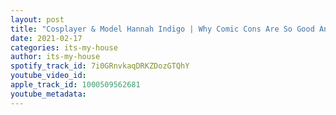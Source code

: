 ```yaml
---
layout: post
title: "Cosplayer & Model Hannah Indigo | Why Comic Cons Are So Good And More | #18"
date: 2021-02-17
categories: its-my-house
author: its-my-house
spotify_track_id: 7i0GRnvkaqDRKZDozGTQhY
youtube_video_id: 
apple_track_id: 1000509562681
youtube_metadata: 
---
```

